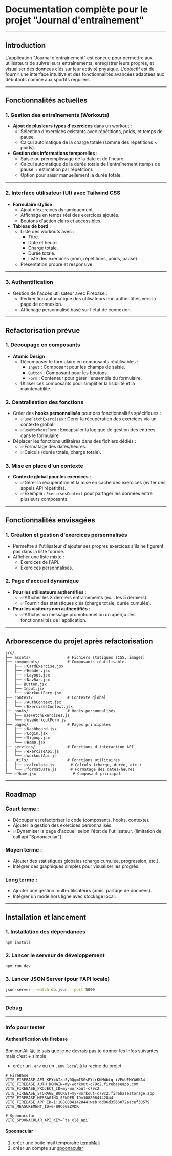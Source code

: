 # **Documentation complète pour le projet "Journal d'entraînement"**

---

## **Introduction**

L'application "Journal d'entraînement" est conçue pour permettre aux utilisateurs de suivre leurs entraînements, enregistrer leurs progrès, et visualiser des données clés sur leur activité physique. L'objectif est de fournir une interface intuitive et des fonctionnalités avancées adaptées aux débutants comme aux sportifs réguliers.

---

## **Fonctionnalités actuelles**

### **1. Gestion des entraînements (Workouts)**

- **Ajout de plusieurs types d'exercices** dans un workout :
  - Sélection d'exercices existants avec répétitions, poids, et temps de pause.
  - Calcul automatique de la charge totale (somme des répétitions × poids).
- **Gestion des informations temporelles** :
  - Saisie ou préremplissage de la date et de l'heure.
  - Calcul automatique de la durée totale de l'entraînement (temps de pause + estimation par répétition).
  - Option pour saisir manuellement la durée totale.

---

### **2. Interface utilisateur (UI) avec Tailwind CSS**

- **Formulaire stylisé** :
  - Ajout d'exercices dynamiquement.
  - Affichage en temps réel des exercices ajoutés.
  - Boutons d'action clairs et accessibles.
- **Tableau de bord** :
  - Liste des workouts avec :
    - Titre.
    - Date et heure.
    - Charge totale.
    - Durée totale.
    - Liste des exercices (nom, répétitions, poids, pause).
  - Présentation propre et responsive.

---

### **3. Authentification**

- Gestion de l'accès utilisateur avec Firebase :
  - Redirection automatique des utilisateurs non authentifiés vers la page de connexion.
  - Affichage personnalisé basé sur l'état de connexion.

---

## **Refactorisation prévue**

### **1. Découpage en composants**

- **Atomic Design** :
  - Décomposer le formulaire en composants réutilisables :
    - `Input` : Composant pour les champs de saisie.
    - `Button` : Composant pour les boutons.
    - `Form` : Conteneur pour gérer l'ensemble du formulaire.
  - Utiliser ces composants pour simplifier la lisibilité et la maintenabilité.

### **2. Centralisation des fonctions**

- Créer des **hooks personnalisés** pour des fonctionnalités spécifiques :
  - ✅`useFetchExercises` : Gérer la récupération des exercices via un contexte global.
  - ✅`useWorkoutForm` : Encapsuler la logique de gestion des entrées dans le formulaire.
- Déplacer les fonctions utilitaires dans des fichiers dédiés :
  - ✅Formatage des dates/heures.
  - ✅Calculs (durée totale, charge totale).

### **3. Mise en place d'un contexte**

- **Contexte global pour les exercices** :
  - ✅Gérer la récupération et la mise en cache des exercices (éviter des appels API répétitifs).
  - ✅Exemple : `ExercisesContext` pour partager les données entre plusieurs composants.

---

## **Fonctionnalités envisagées**

### **1. Création et gestion d'exercices personnalisés**

- Permettre à l'utilisateur d'ajouter ses propres exercices s'ils ne figurent pas dans la liste fournie.
- Afficher une liste mixte :
  - Exercices de l'API.
  - Exercices personnalisés.

### **2. Page d'accueil dynamique**

- **Pour les utilisateurs authentifiés** :
  - ✅Afficher les X derniers entraînements (ex. : les 5 derniers).
  - ✅Fournir des statistiques clés (charge totale, durée cumulée).
- **Pour les visiteurs non authentifiés** :
  - ✅Afficher un message promotionnel ou un aperçu des fonctionnalités de l'application.

---

## **Arborescence du projet après refactorisation**

```
src/
├── assets/                # Fichiers statiques (CSS, images)
├── components/            # Composants réutilisables
│   ├── ✅CardExercise.jsx
│   ├── ✅Header.jsx
│   ├── ✅Layout.jsx
│   ├── ✅NavBar.jsx
│   ├── Button.jsx
│   ├── Input.jsx
│   └── ✅WorkoutForm.jsx
├── context/               # Contexte global
│   ├── ✅AuthContext.jsx
│   └── ✅ExercisesContext.jsx
├── hooks/                 # Hooks personnalisés
│   ├── useFetchExercises.js
│   └── ✅useWorkoutForm.js
├── pages/                 # Pages principales
│   ├── ✅Dashboard.jsx
│   ├── ✅Login.jsx
│   ├── ✅Signup.jsx
│   └── ✅Home.jsx
├── services/              # Fonctions d'interaction API
│   ├── ✅exerciseApi.js
│   └── ✅workoutApi.js
├── utils/                 # Fonctions utilitaires
│   ├── ✅calculate.js       # Calculs (charge, durée, etc.)
│   └── ✅formatDate.js      # Formatage des dates/heures
└── ✅Home.jsx                # Composant principal
```

---

## **Roadmap**

### **Court terme :**

- Découper et refactoriser le code (composants, hooks, contexte).
- Ajouter la gestion des exercices personnalisés.
- ✅Dynamiser la page d'accueil selon l'état de l'utilisateur. (limitation de call api "Spoonacular")

### **Moyen terme :**

- Ajouter des statistiques globales (charge cumulée, progression, etc.).
- Intégrer des graphiques simples pour visualiser les progrès.

### **Long terme :**

- Ajouter une gestion multi-utilisateurs (amis, partage de données).
- Intégrer un mode hors ligne avec stockage local.

---

## **Installation et lancement**

### **1. Installation des dépendances**

```bash
npm install
```

### **2. Lancer le serveur de développement**

```bash
npm run dev
```

### **3. Lancer JSON Server (pour l'API locale)**

```bash
json-server --watch db.json --port 5000
```

---

### Debug

---

### Info pour tester

#### Authentification via firebase

Bonjour Ali 😀, je sais que je ne devrais pas te donner les infos suivantes mais c'est + simple

- créer un `.env` ou un `.env.local` à la racine du projet

```
# FireBase
VITE_FIREBASE_API_KEY=AIzaSyDQgmISGsEYLrKKMWbLq-iVEuUEMYA6KA4
VITE_FIREBASE_AUTH_DOMAIN=my-workout-c79c2.firebaseapp.com
VITE_FIREBASE_PROJECT_ID=my-workout-c79c2
VITE_FIREBASE_STORAGE_BUCKET=my-workout-c79c2.firebasestorage.app
VITE_FIREBASE_MESSAGING_SENDER_ID=1088084142844
VITE_FIREBASE_APP_ID=1:1088084142844:web:dd06d3566072aacef30579
VITE_MEASUREMENT_ID=G-89C6GEZVDR

# Spoonacular
VITE_SPOONACULAR_API_KEY=`ta_clé_api`

```

#### Spoonacular

1. créer une boite mail temporaire [tempMail](https://temp-mail.org/fr/view/6748a417a8c45a001b1307ff)
2. créer un compte sur [spoonacular](https://spoonacular.com/)
